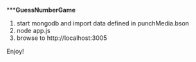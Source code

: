 *******GuessNumberGame****
1. start mongodb and import data defined in punchMedia.bson
1. node app.js 
2. browse to http://localhost:3005

Enjoy!
